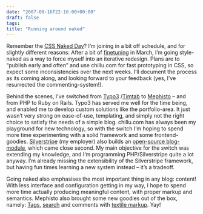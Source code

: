 ```yaml
---
date: "2007-08-16T22:16:00+00:00"
draft: false
tags: 
title: "Running around naked"
---
```

Remember the [CSS Naked Day](http://naked.dustindiaz.com)? I’m
joining in a bit off schedule, and for slightly different reasons:
After a bit of
[finetuning](http://localhost:3000/2006/3/16/finetuning) in March,
I’m going style-naked as a way to force myself into an iterative
redesign. Plans are to “publish early and often” and use chillu.com
for fast prototyping in CSS, so expect some inconsistencies over
the next weeks. I’ll document the process as its coming along, and
looking forward to your feedback (yes, I’ve resurrected the
commenting-system!).

Behind the scenes, I’ve switched from [Typo3](http://www.typo3.org)
/[Timtab](http://typo3.org/extensions/repository/view/timtab) to
[Mephisto](http://www.mephistoblog.com) – and from PHP to Ruby on
Rails. Typo3 has served me well for the time being, and enabled me
to develop custom solutions like the portfolio-area. It just wasn’t
very strong on ease-of-use, templating, and simply not the right
choice to satisfy the needs of a simple blog. chillu.com has always
been my playground for new technology, so with the switch I’m
hoping to spend more time experimenting with a solid framework and
some frontend-goodies. [Silverstripe](http://www.silverstripe.com)
(my employer) also builds an
[open-source blog-module](http://www.silverstripe.com/modules/),
which came close second. My main objective for the switch was
extending my knowledge, and I’m programming PHP/Silverstripe quite
a lot anyway. I’m already missing the extensibility of the
Silverstripe framework, but having fun times learning a new system
instead – it’s a tradeoff.

Going naked also emphasises the most important thing in any blog:
content! With less interface and configuration getting in my way, I
hope to spend more time actually producing meaningful content, with
proper markup and semantics. Mephisto also brought some new goodies
out of the box, namely: [Tags](#tags), [search](#search) and
comments with [textile markup](http://textile.thresholdstate.com).
Yay!



